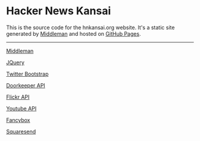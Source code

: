 Hacker News Kansai
=========
This is the source code for the hnkansai.org website. It's a static site generated by [Middleman](http://http://middlemanapp.com/) and hosted on [GitHub Pages](http://pages.github.com/). 


---------------

[Middleman](http://http://middlemanapp.com/)

[JQuery](http://jquery.com/)

[Twitter Bootstrap](http://getbootstrap.com/2.3.2/)

[Doorkeeper API](http://www.doorkeeperhq.com/developer/api)

[Flickr API](http://www.flickr.com/services/api/)

[Youtube API](https://developers.google.com/youtube/getting_started)

[Fancybox](http://fancyapps.com/fancybox/)

[Squaresend](https://squaresend.com/)


